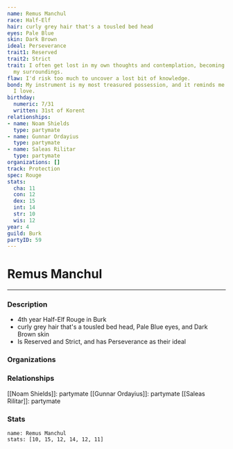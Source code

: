 ```yaml
---
name: Remus Manchul
race: Half-Elf
hair: curly grey hair that's a tousled bed head
eyes: Pale Blue
skin: Dark Brown
ideal: Perseverance
trait1: Reserved
trait2: Strict
trait: I often get lost in my own thoughts and contemplation, becoming oblivious to
  my surroundings.
flaw: I'd risk too much to uncover a lost bit of knowledge.
bond: My instrument is my most treasured possession, and it reminds me of someone
  I love.
birthday:
  numeric: 7/31
  written: 31st of Korent
relationships:
- name: Noam Shields
  type: partymate
- name: Gunnar Ordayius
  type: partymate
- name: Saleas Rilitar
  type: partymate
organizations: []
track: Protection
spec: Rouge
stats:
  cha: 11
  con: 12
  dex: 15
  int: 14
  str: 10
  wis: 12
year: 4
guild: Burk
partyID: 59
---
```

# Remus Manchul
---
### Description
- 4th year Half-Elf Rouge in Burk
- curly grey hair that's a tousled bed head, Pale Blue eyes, and Dark Brown skin
- Is Reserved and Strict, and has Perseverance as their ideal

### Organizations
### Relationships
[[Noam Shields]]: partymate
[[Gunnar Ordayius]]: partymate
[[Saleas Rilitar]]: partymate
### Stats
```statblock
name: Remus Manchul
stats: [10, 15, 12, 14, 12, 11]
```